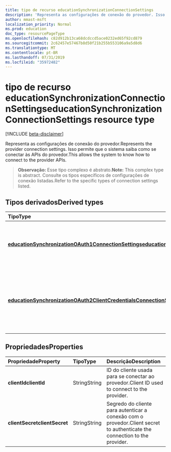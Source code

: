 ```yaml
---
title: tipo de recurso educationSynchronizationConnectionSettings
description: 'Representa as configurações de conexão do provedor. Isso permite que o sistema saiba como se conectar às APIs do provedor. '
author: mmast-msft
localization_priority: Normal
ms.prod: education
doc_type: resourcePageType
ms.openlocfilehash: c82d912b13ca68dcdccd5ace0232ed65f92cd879
ms.sourcegitcommit: 2c62457e57467b8d50f21b255b553106a9a5d8d6
ms.translationtype: MT
ms.contentlocale: pt-BR
ms.lasthandoff: 07/31/2019
ms.locfileid: "35972482"
---
```

# <a name="educationsynchronizationconnectionsettings-resource-type"></a><span data-ttu-id="df7a7-104">tipo de recurso educationSynchronizationConnectionSettings</span><span class="sxs-lookup"><span data-stu-id="df7a7-104">educationSynchronizationConnectionSettings resource type</span></span>

[!INCLUDE [beta-disclaimer](../../includes/beta-disclaimer.md)]

<span data-ttu-id="df7a7-105">Representa as configurações de conexão do provedor.</span><span class="sxs-lookup"><span data-stu-id="df7a7-105">Represents the provider connection settings.</span></span> <span data-ttu-id="df7a7-106">Isso permite que o sistema saiba como se conectar às APIs do provedor.</span><span class="sxs-lookup"><span data-stu-id="df7a7-106">This allows the system to know how to connect to the provider APIs.</span></span> 

> <span data-ttu-id="df7a7-107">**Observação:** Esse tipo complexo é abstrato.</span><span class="sxs-lookup"><span data-stu-id="df7a7-107">**Note:** This complex type is abstract.</span></span> <span data-ttu-id="df7a7-108">Consulte os tipos específicos de configurações de conexão listadas.</span><span class="sxs-lookup"><span data-stu-id="df7a7-108">Refer to the specific types of connection settings listed.</span></span>

## <a name="derived-types"></a><span data-ttu-id="df7a7-109">Tipos derivados</span><span class="sxs-lookup"><span data-stu-id="df7a7-109">Derived types</span></span>
| <span data-ttu-id="df7a7-110">Tipo</span><span class="sxs-lookup"><span data-stu-id="df7a7-110">Type</span></span> | <span data-ttu-id="df7a7-111">Descrição</span><span class="sxs-lookup"><span data-stu-id="df7a7-111">Description</span></span> | 
|:-|:-|
| [<span data-ttu-id="df7a7-112">**educationSynchronizationOAuth1ConnectionSettings**</span><span class="sxs-lookup"><span data-stu-id="df7a7-112">**educationSynchronizationOAuth1ConnectionSettings**</span></span>](educationsynchronizationoauth1connectionsettings.md) | <span data-ttu-id="df7a7-113">Use este tipo para fornecer configurações de conexão do OAuth1.</span><span class="sxs-lookup"><span data-stu-id="df7a7-113">Use this type to provide OAuth1 connection settings.</span></span> |
| [<span data-ttu-id="df7a7-114">**educationSynchronizationOAuth2ClientCredentialsConnectionSettings**</span><span class="sxs-lookup"><span data-stu-id="df7a7-114">**educationSynchronizationOAuth2ClientCredentialsConnectionSettings**</span></span>](educationsynchronizationoauth2clientcredentialsconnectionsettings.md) | <span data-ttu-id="df7a7-115">Use este tipo para fornecer as configurações de conexão de credenciais de cliente do OAuth2.</span><span class="sxs-lookup"><span data-stu-id="df7a7-115">Use this type to provide OAuth2 Client Credentials Grant connection settings.</span></span> |

## <a name="properties"></a><span data-ttu-id="df7a7-116">Propriedades</span><span class="sxs-lookup"><span data-stu-id="df7a7-116">Properties</span></span>

| <span data-ttu-id="df7a7-117">Propriedade</span><span class="sxs-lookup"><span data-stu-id="df7a7-117">Property</span></span> | <span data-ttu-id="df7a7-118">Tipo</span><span class="sxs-lookup"><span data-stu-id="df7a7-118">Type</span></span> | <span data-ttu-id="df7a7-119">Descrição</span><span class="sxs-lookup"><span data-stu-id="df7a7-119">Description</span></span> |
|:-|:-|:-|
| <span data-ttu-id="df7a7-120">**clientId**</span><span class="sxs-lookup"><span data-stu-id="df7a7-120">**clientId**</span></span> | <span data-ttu-id="df7a7-121">String</span><span class="sxs-lookup"><span data-stu-id="df7a7-121">String</span></span> |  <span data-ttu-id="df7a7-122">ID do cliente usada para se conectar ao provedor.</span><span class="sxs-lookup"><span data-stu-id="df7a7-122">Client ID used to connect to the provider.</span></span> |
| <span data-ttu-id="df7a7-123">**clientSecret**</span><span class="sxs-lookup"><span data-stu-id="df7a7-123">**clientSecret**</span></span> | <span data-ttu-id="df7a7-124">String</span><span class="sxs-lookup"><span data-stu-id="df7a7-124">String</span></span> |  <span data-ttu-id="df7a7-125">Segredo do cliente para autenticar a conexão com o provedor.</span><span class="sxs-lookup"><span data-stu-id="df7a7-125">Client secret to authenticate the connection to the provider.</span></span> |
